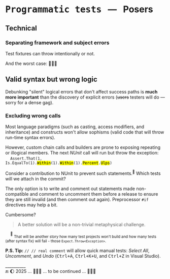 # <samp>Programmatic tests</samp> &nbsp;&nbsp;&mdash;&nbsp;&nbsp; Posers

## Technical

### Separating framework and subject errors

Test fixtures can throw intentionally or not.

And the worst case: 🚧🚧🚧

## Valid syntax but wrong logic

Debunking "silent" logical errors that don't affect success paths is **much more important** than the discovery of explicit errors (<s>users</s> testers will do &mdash; sorry for a dense gag).

### <a id="non-comp-calls">Excluding wrong calls

Most language paradigms (such as casting, access modifiers, and inheritance) and constructs won't allow sophisms (valid code that will throw run-time syntax errors). 

However, custom chain calls and builders are prone to exposing repeating or illogical members. The next _NUnit_ call will run but throw the exception:\
&nbsp;&nbsp;&nbsp;&nbsp;<code>Assert.That(1, Is.EqualTo(1).<mark>Within</mark>(1).<mark>Within</mark>(1).<mark>Percent</mark>.<mark>Ulps</mark>)</code>

Consider a contribution to NUnit to prevent such statements.<sup>🙋</sup> Which tests will we attach in the commit?

The only option is to write and comment out statements made non-compatible and comment to uncomment them before a release to ensure they are still invalid (and then comment out again). Preprocessor `#if` directives may help a bit.

Cumbersome?

> A better solution will be a non-trivial metaphysical challenge.

&nbsp;&nbsp;&nbsp;&nbsp;<sup>🙋</sup> <sub>That will be another story how many test projects won't build and how many tests (after syntax fix) will fail - those `Expect.Throw<Exception>`.</sub>

**P.S. Tip:** `// // real comment` will allow quick manual tests: _Select&nbsp;All_, _Uncomment_, and _Undo_ (<kbd>Ctrl+A</kbd>, <kbd>Ctrl+K+U</kbd>, and <kbd>Ctrl+Z</kbd> in Visual Studio).

\__________\
🔚 🌔 2025 ... 🚧🚧🚧 ... to be continued ... 🚧🚧🚧
